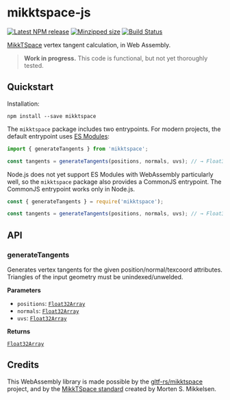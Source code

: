 # mikktspace-js

[![Latest NPM release](https://img.shields.io/npm/v/mikktspace.svg)](https://www.npmjs.com/package/mikktspace)
[![Minzipped size](https://badgen.net/bundlephobia/minzip/mikktspace)](https://bundlephobia.com/result?p=mikktspace)
[![Build Status](https://github.com/donmccurdy/mikktspace-js/workflows/build/badge.svg?branch=main&event=push)](https://github.com/donmccurdy/mikktspace-js/actions?query=workflow%3Abuild)

[MikkTSpace](http://www.mikktspace.com/) vertex tangent calculation, in Web Assembly.

> **Work in progress.** This code is functional, but not yet thoroughly tested.

## Quickstart

Installation:

```
npm install --save mikktspace
```

The `mikktspace` package includes two entrypoints. For modern projects, the default entrypoint uses
[ES Modules](https://eloquentjavascript.net/10_modules.html#h_hF2FmOVxw7):

```js
import { generateTangents } from 'mikktspace';

const tangents = generateTangents(positions, normals, uvs); // → Float32Array
```

Node.js does not yet support ES Modules with WebAssembly particularly well, so the `mikktspace`
package also provides a CommonJS entrypoint. The CommonJS entrypoint works only in Node.js.

```js
const { generateTangents } = require('mikktspace');

const tangents = generateTangents(positions, normals, uvs); // → Float32Array
```

## API

### generateTangents

Generates vertex tangents for the given position/normal/texcoord attributes. Triangles of the
input geometry must be unindexed/unwelded.

**Parameters**

-   `positions`: [`Float32Array`][1]
-   `normals`: [`Float32Array`][1]
-   `uvs`: [`Float32Array`][1]

**Returns**

[`Float32Array`][1]

[1]: https://developer.mozilla.org/en-US/docs/Web/JavaScript/Reference/Global_Objects/Float32Array

## Credits

This WebAssembly library is made possible by the [gltf-rs/mikktspace](https://github.com/gltf-rs/mikktspace)
project, and by the [MikkTSpace standard](http://www.mikktspace.com/) created by Morten S. Mikkelsen.
